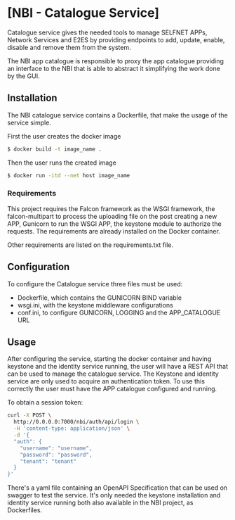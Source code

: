 # [NBI - Catalogue Service]

Catalogue service gives the needed tools to manage SELFNET APPs, Network Services and E2ES by providing endpoints to
add, update, enable, disable and remove them from the system.

The NBI app catalogue is responsible to proxy the app catalogue providing an interface to the NBI that is able to
abstract it simplifying the work done by the GUI.

## Installation

The NBI catalogue service contains a Dockerfile, that make the usage of the service simple.

First the user creates the docker image

```sh
$ docker build -t image_name .
```

Then the user runs the created image

```sh
$ docker run -itd --net host image_name
```

### Requirements

This project requires the Falcon framework as the WSGI framework, the falcon-multipart to process the uploading file
on the post creating a new APP, Gunicorn to run the WSGI APP, the keystone module to authorize the requests. The
requirements are already installed on the Docker container.

Other requirements are listed on the requirements.txt file.

## Configuration

To configure the Catalogue service three files must be used:

- Dockerfile, which contains the GUNICORN BIND variable
- wsgi.ini, with the keystone middleware configurations
- conf.ini, to configure GUNICORN, LOGGING and the APP_CATALOGUE URL

## Usage

After configuring the service, starting the docker container and having keystone and the identity service running, the
user will have a REST API that can be used to manage the catalogue service. The Keystone and identity service are only
used to acquire an authentication token. To use this correctly the user must have the APP catalogue configured and
running.

To obtain a session token:

```sh
curl -X POST \
  http://0.0.0.0:7000/nbi/auth/api/login \
  -H 'content-type: application/json' \
  -d '{
  "auth": {
    "username": "username",
    "password": "password",
    "tenant": "tenant"
  }
}'
```

There's a yaml file containing an OpenAPI Specification that can be used on swagger to test the service. It's only
needed the keystone installation and identity service running both also available in the NBI project, as Dockerfiles.
